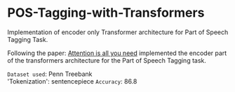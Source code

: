 # POS-Tagging-with-Transformers
Implementation of encoder only Transformer architecture for Part of Speech Tagging Task.<br>

Following the paper: [Attention is all you need](https://arxiv.org/abs/1706.03762) implemented the encoder part of the transformers architecture for the
Part of Speech Tagging task.<br>

`Dataset used`:  Penn Treebank<br>
'Tokenization': sentencepiece
`Accuracy`: 86.8
